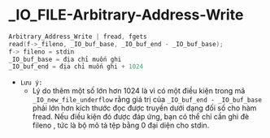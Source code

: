 # _IO_FILE-Arbitrary-Address-Write


```c
Arbitrary_Address_Write | fread, fgets
read(f->_fileno, _IO_buf_base, _IO_buf_end - _IO_buf_base);
f-> fileno = stdin
_IO_buf_base = địa chỉ muốn ghi
_IO_buf_end = địa chỉ muốn ghi + 1024
```

- `Lưu ý:`
    * Lý do thêm một số lớn hơn 1024 là vì có một điều kiện trong mã `_IO_new_file_underflow` rằng giá trị của `_IO_buf_end - _IO_buf_base` phải lớn hơn kích thước đọc được truyền dưới dạng đối số cho hàm fread. Nếu điều kiện đó được đáp ứng, bạn có thể chỉ cần ghi đè fileno , tức là bộ mô tả tệp bằng 0 đại diện cho stdin.
